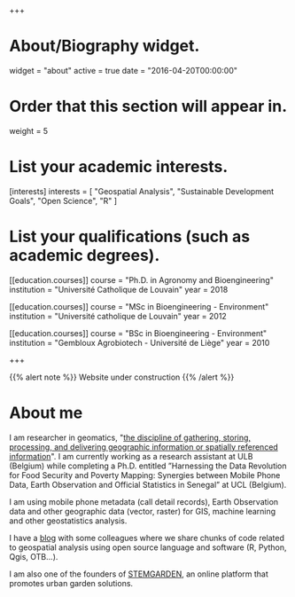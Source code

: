 +++
# About/Biography widget.
widget = "about"
active = true
date = "2016-04-20T00:00:00"

# Order that this section will appear in.
weight = 5

# List your academic interests.
[interests]
  interests = [
    "Geospatial Analysis",
    "Sustainable Development Goals",
    "Open Science",
    "R"
  ]

# List your qualifications (such as academic degrees).
[[education.courses]]
  course = "Ph.D. in Agronomy and Bioengineering"
  institution = "Université Catholique de Louvain"
  year = 2018

[[education.courses]]
  course = "MSc in Bioengineering - Environment"
  institution = "Université catholique de Louvain"
  year = 2012

[[education.courses]]
  course = "BSc in Bioengineering - Environment"
  institution = "Gembloux Agrobiotech - Université de Liège"
  year = 2010
 
+++

{{% alert note %}}
Website under construction
{{% /alert %}}

# About me

I am researcher in geomatics, "[the discipline of gathering, storing, processing, and delivering geographic information or spatially referenced information](https://en.wikipedia.org/wiki/Geomatics)". I am currently working as a research assistant at ULB (Belgium) while completing a Ph.D. entitled ”Harnessing the Data Revolution for Food Security and Poverty Mapping: Synergies between Mobile Phone Data, Earth Observation and Official Statistics in Senegal” at UCL (Belgium).  

I am using mobile phone metadata (call detail records), Earth Observation data and other geographic data (vector, raster) for GIS, machine learning and other geostatistics analysis. 

I have a [blog](http://www.guru-gis.net) with some colleagues where we share chunks of code related to geospatial analysis using open source language and software (R, Python, Qgis, OTB...).

I am also one of the founders of [STEMGARDEN](http://www.stemgarden.co), an online platform that promotes urban garden solutions.
